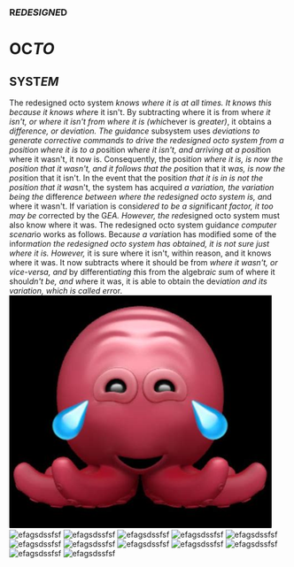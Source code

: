 ### R*EDESIGNE*D
# OC*TO*
## SYST*EM*
The redesigned octo system *knows where it is at* *all times. It knows this because it knows wher*e it isn't. By subtracting where it is from wher*e it isn't, or where it isn't from where it is (whic*hever is *greater)*, it obtains a *difference, or deviation. The guidance* subsystem uses *deviations to generate corrective commands to drive the redesigned octo system from a position where it is to a p*osition wh*ere it isn't, and arriving at a posit*ion where it wasn't, it now is. Consequently, the posi*tion where it is, is now the position that it wasn't, and it follows that the p*osition that it w*as, is now the pos*ition that it isn't.
In the event that the positi*on that it is in is not the position that it wa*sn't, the system has acquired *a variation, the variation being the* differe*nce between where the redesigned octo system is, an*d where it wasn't. If variation is consi*dered to be a sign*ifica*nt factor, it too may be c*orrected by the G*EA. However, the red*esigned octo system must also know where it was.
The redesigned octo system guidan*ce computer scenar*io works as follows. Beca*use a vari*ation has modified some of the infor*mation the redesigned octo system has obtained, it is not sure just where it is. However,* it is sure where it isn't, within reason, and it knows where it was. It now subtracts where it should be from *where it wasn't, or vice-versa, and* by differenti*ating t*his from the algebr*aic s*um of where it shoul*dn't be, and wh*ere it was, it is able to obtain the dev*iation and its variation, which is called err*or.<br>
![Octopussy](/readme.jpg)
![efagsdssfsf](https://external-content.duckduckgo.com/iu/?u=https%3A%2F%2Ftse3.mm.bing.net%2Fth%3Fid%3DOIP.1QgoOnqZxllYLNdA7hTtrAAAAA%26pid%3DApi&f=1&ipt=e2b79ec88573c4b96fb9f3bcd5a0413fed0d872cd6ca597fbfa185f92c5ca1ad&ipo=images)
![efagsdssfsf](https://external-content.duckduckgo.com/iu/?u=https%3A%2F%2Ftse3.mm.bing.net%2Fth%3Fid%3DOIP.1QgoOnqZxllYLNdA7hTtrAAAAA%26pid%3DApi&f=1&ipt=e2b79ec88573c4b96fb9f3bcd5a0413fed0d872cd6ca597fbfa185f92c5ca1ad&ipo=images)
![efagsdssfsf](https://external-content.duckduckgo.com/iu/?u=https%3A%2F%2Ftse3.mm.bing.net%2Fth%3Fid%3DOIP.1QgoOnqZxllYLNdA7hTtrAAAAA%26pid%3DApi&f=1&ipt=e2b79ec88573c4b96fb9f3bcd5a0413fed0d872cd6ca597fbfa185f92c5ca1ad&ipo=images)
![efagsdssfsf](https://external-content.duckduckgo.com/iu/?u=https%3A%2F%2Ftse3.mm.bing.net%2Fth%3Fid%3DOIP.1QgoOnqZxllYLNdA7hTtrAAAAA%26pid%3DApi&f=1&ipt=e2b79ec88573c4b96fb9f3bcd5a0413fed0d872cd6ca597fbfa185f92c5ca1ad&ipo=images)
![efagsdssfsf](https://external-content.duckduckgo.com/iu/?u=https%3A%2F%2Ftse3.mm.bing.net%2Fth%3Fid%3DOIP.1QgoOnqZxllYLNdA7hTtrAAAAA%26pid%3DApi&f=1&ipt=e2b79ec88573c4b96fb9f3bcd5a0413fed0d872cd6ca597fbfa185f92c5ca1ad&ipo=images)
![efagsdssfsf](https://external-content.duckduckgo.com/iu/?u=https%3A%2F%2Ftse3.mm.bing.net%2Fth%3Fid%3DOIP.1QgoOnqZxllYLNdA7hTtrAAAAA%26pid%3DApi&f=1&ipt=e2b79ec88573c4b96fb9f3bcd5a0413fed0d872cd6ca597fbfa185f92c5ca1ad&ipo=images)
![efagsdssfsf](https://external-content.duckduckgo.com/iu/?u=https%3A%2F%2Ftse3.mm.bing.net%2Fth%3Fid%3DOIP.1QgoOnqZxllYLNdA7hTtrAAAAA%26pid%3DApi&f=1&ipt=e2b79ec88573c4b96fb9f3bcd5a0413fed0d872cd6ca597fbfa185f92c5ca1ad&ipo=images)
![efagsdssfsf](https://external-content.duckduckgo.com/iu/?u=https%3A%2F%2Ftse3.mm.bing.net%2Fth%3Fid%3DOIP.1QgoOnqZxllYLNdA7hTtrAAAAA%26pid%3DApi&f=1&ipt=e2b79ec88573c4b96fb9f3bcd5a0413fed0d872cd6ca597fbfa185f92c5ca1ad&ipo=images)
![efagsdssfsf](https://external-content.duckduckgo.com/iu/?u=https%3A%2F%2Ftse3.mm.bing.net%2Fth%3Fid%3DOIP.1QgoOnqZxllYLNdA7hTtrAAAAA%26pid%3DApi&f=1&ipt=e2b79ec88573c4b96fb9f3bcd5a0413fed0d872cd6ca597fbfa185f92c5ca1ad&ipo=images)
![efagsdssfsf](https://external-content.duckduckgo.com/iu/?u=https%3A%2F%2Ftse3.mm.bing.net%2Fth%3Fid%3DOIP.1QgoOnqZxllYLNdA7hTtrAAAAA%26pid%3DApi&f=1&ipt=e2b79ec88573c4b96fb9f3bcd5a0413fed0d872cd6ca597fbfa185f92c5ca1ad&ipo=images)
![efagsdssfsf](https://external-content.duckduckgo.com/iu/?u=https%3A%2F%2Ftse3.mm.bing.net%2Fth%3Fid%3DOIP.1QgoOnqZxllYLNdA7hTtrAAAAA%26pid%3DApi&f=1&ipt=e2b79ec88573c4b96fb9f3bcd5a0413fed0d872cd6ca597fbfa185f92c5ca1ad&ipo=images)
![efagsdssfsf](https://external-content.duckduckgo.com/iu/?u=https%3A%2F%2Ftse3.mm.bing.net%2Fth%3Fid%3DOIP.1QgoOnqZxllYLNdA7hTtrAAAAA%26pid%3DApi&f=1&ipt=e2b79ec88573c4b96fb9f3bcd5a0413fed0d872cd6ca597fbfa185f92c5ca1ad&ipo=images)
